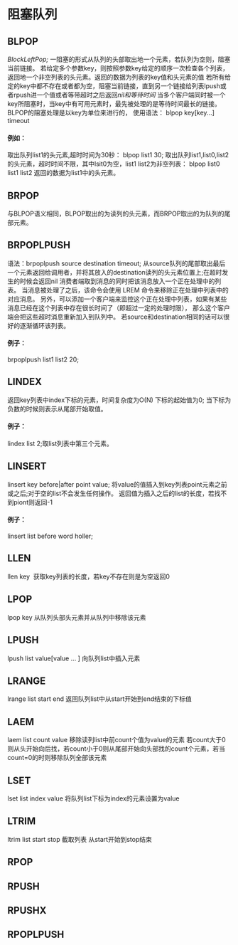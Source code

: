 # 阻塞队列
## BLPOP
*BlockLeftPop;*
一阻塞的形式从队列的头部取出地一个元素，若队列为空则，阻塞当前链接。
若给定多个参数key，则按照参数key给定的顺序一次检查各个列表，返回地一个非空列表的头元素。返回的数据为列表的key值和头元素的值
若所有给定的key中都不存在或者都为空，阻塞当前链接，直到另一个链接给列表lpush或者rpush进一个值或者等带超时之后返回*nil和等待时间*
当多个客户端同时被一个key所阻塞时，当key中有可用元素时，最先被处理的是等待时间最长的链接。BLPOP的阻塞处理是以key为单位来进行的，
使用语法：
blpop key\[key...\] timeout
#### 例如：
取出队列list1的头元素,超时时间为30秒：
blpop list1 30;
取出队列list1,list0,list2的头元素，超时时间不限，其中lsit0为空，list1 list2为非空列表：
blpop list0 list1 list2 
返回的数据为list1中的头元素。
## BRPOP
与BLPOP语义相同，BLPOP取出的为读列的头元素，而BRPOP取出的为队列的尾部元素。
## BRPOPLPUSH
语法：brpoplpush source destination timeout;
从source队列的尾部取出最后一个元素返回给调用者，并将其放入的destination读列的头元素位置上;在超时发生的时候会返回nil
消费者端取到消息的同时把该消息放入一个正在处理中的列表。 当消息被处理了之后，该命令会使用 LREM 命令来移除正在处理中列表中的对应消息。
另外，可以添加一个客户端来监控这个正在处理中列表，如果有某些消息已经在这个列表中存在很长时间了（即超过一定的处理时限）， 那么这个客户端会把这些超时消息重新加入到队列中。
若source和destination相同的话可以很好的逐渐循环该列表。
#### 例子：
brpoplpush list1 list2 20;
## LINDEX 
返回key列表中index下标的元素，时间复杂度为O(N)
下标的起始值为0;
当下标为负数的时候则表示从尾部开始取值。
#### 例子：
lindex list 2;取list列表中第三个元素。
## LINSERT
linsert key before|after point value;
将value的值插入到key列表point元素之前或之后;对于空的list不会发生任何操作。
返回值为插入之后的list的长度，若找不到piont则返回-1
#### 例子：
linsert list before word holler;
## LLEN  
llen key  获取key列表的长度，若key不存在则是为空返回0
## LPOP
lpop key 从队列头部头元素并从队列中移除该元素
## LPUSH
lpush list value\[value ... \] 向队列list中插入元素
## LRANGE 
lrange list start end 返回队列list中从start开始到end结束的下标值
## LAEM
laem list count value 移除读列list中前count个值为value的元素
若count大于0则从头开始向后找，若count小于0则从尾部开始向头部找的count个元素，若当count=0的时则移除队列全部该元素
## LSET
lset list index value 将队列list下标为index的元素设置为value
## LTRIM
ltrim list start stop 截取列表 从start开始到stop结束
## RPOP
## RPUSH
## RPUSHX
## RPOPLPUSH









